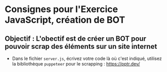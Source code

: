 # Consignes pour l'Exercice JavaScript, création de BOT

## Objectif : L'obectif est de créer un BOT pour pouvoir scrap des éléments sur un site internet

- Dans le fichier `server.js`, écrivez votre code là où c'est indiqué, utilisez la bibliothèque `puppeteer` pour le scrapping : https://pptr.dev/
